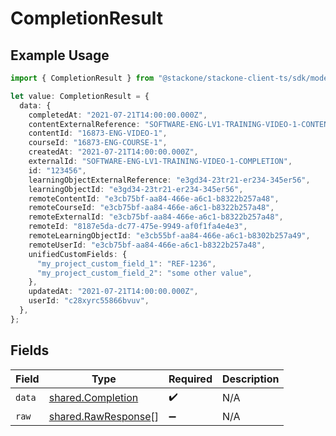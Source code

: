 # CompletionResult

## Example Usage

```typescript
import { CompletionResult } from "@stackone/stackone-client-ts/sdk/models/shared";

let value: CompletionResult = {
  data: {
    completedAt: "2021-07-21T14:00:00.000Z",
    contentExternalReference: "SOFTWARE-ENG-LV1-TRAINING-VIDEO-1-CONTENT",
    contentId: "16873-ENG-VIDEO-1",
    courseId: "16873-ENG-COURSE-1",
    createdAt: "2021-07-21T14:00:00.000Z",
    externalId: "SOFTWARE-ENG-LV1-TRAINING-VIDEO-1-COMPLETION",
    id: "123456",
    learningObjectExternalReference: "e3gd34-23tr21-er234-345er56",
    learningObjectId: "e3gd34-23tr21-er234-345er56",
    remoteContentId: "e3cb75bf-aa84-466e-a6c1-b8322b257a48",
    remoteCourseId: "e3cb75bf-aa84-466e-a6c1-b8322b257a48",
    remoteExternalId: "e3cb75bf-aa84-466e-a6c1-b8322b257a48",
    remoteId: "8187e5da-dc77-475e-9949-af0f1fa4e4e3",
    remoteLearningObjectId: "e3cb55bf-aa84-466e-a6c1-b8302b257a49",
    remoteUserId: "e3cb75bf-aa84-466e-a6c1-b8322b257a48",
    unifiedCustomFields: {
      "my_project_custom_field_1": "REF-1236",
      "my_project_custom_field_2": "some other value",
    },
    updatedAt: "2021-07-21T14:00:00.000Z",
    userId: "c28xyrc55866bvuv",
  },
};
```

## Fields

| Field                                                             | Type                                                              | Required                                                          | Description                                                       |
| ----------------------------------------------------------------- | ----------------------------------------------------------------- | ----------------------------------------------------------------- | ----------------------------------------------------------------- |
| `data`                                                            | [shared.Completion](../../../sdk/models/shared/completion.md)     | :heavy_check_mark:                                                | N/A                                                               |
| `raw`                                                             | [shared.RawResponse](../../../sdk/models/shared/rawresponse.md)[] | :heavy_minus_sign:                                                | N/A                                                               |